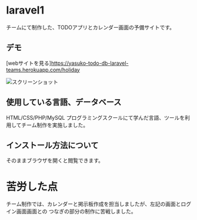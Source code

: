 # laravel1
チームにて制作した、TODOアプリとカレンダー画面の予備サイトです。

## デモ

[webサイトを見る]https://yasuko-todo-db-laravel-teams.herokuapp.com/holiday


![スクリーンショット](https://user-images.githubusercontent.com/84828867/163287327-07fce872-9d84-41c9-9ca4-eb5c8a2a575c.png)


## 使用している言語、データベース
HTML/CSS/PHP/MySQL
プログラミングスクールにて学んだ言語、ツールを利用してチーム制作を実施しました。

## インストール方法について
そのままブラウザを開くと閲覧できます。

# 苦労した点
チーム制作では、カレンダーと掲示板作成を担当しましたが、左記の画面とログイン画面画面との
つなぎの部分の制作に苦戦しました。



